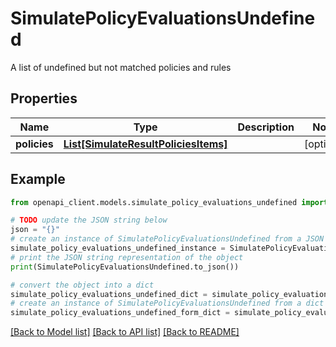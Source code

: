 # SimulatePolicyEvaluationsUndefined

A list of undefined but not matched policies and rules

## Properties

Name | Type | Description | Notes
------------ | ------------- | ------------- | -------------
**policies** | [**List[SimulateResultPoliciesItems]**](SimulateResultPoliciesItems.md) |  | [optional] 

## Example

```python
from openapi_client.models.simulate_policy_evaluations_undefined import SimulatePolicyEvaluationsUndefined

# TODO update the JSON string below
json = "{}"
# create an instance of SimulatePolicyEvaluationsUndefined from a JSON string
simulate_policy_evaluations_undefined_instance = SimulatePolicyEvaluationsUndefined.from_json(json)
# print the JSON string representation of the object
print(SimulatePolicyEvaluationsUndefined.to_json())

# convert the object into a dict
simulate_policy_evaluations_undefined_dict = simulate_policy_evaluations_undefined_instance.to_dict()
# create an instance of SimulatePolicyEvaluationsUndefined from a dict
simulate_policy_evaluations_undefined_form_dict = simulate_policy_evaluations_undefined.from_dict(simulate_policy_evaluations_undefined_dict)
```
[[Back to Model list]](../README.md#documentation-for-models) [[Back to API list]](../README.md#documentation-for-api-endpoints) [[Back to README]](../README.md)


